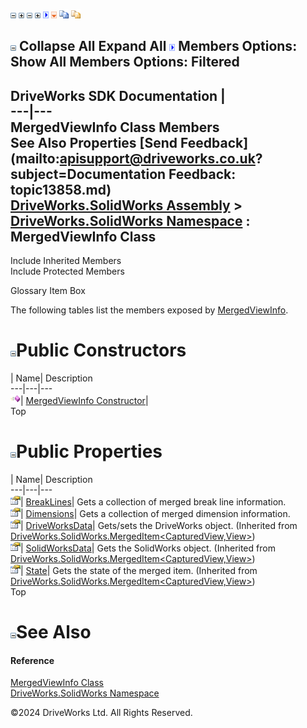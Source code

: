 ![](dotnetimages/collapse.gif) ![](dotnetimages/expand.gif) ![](dotnetimages/collapse.gif) ![](dotnetimages/expand.gif) ![](dotnetimages/drpdown.gif) ![](dotnetimages/drpdown_orange.gif) ![](dotnetimages/copycode.gif) ![](dotnetimages/copycodeHighlight.gif)

![](dotnetimages/collapse.gif) Collapse All Expand All ![](dotnetimages/drpdown.gif) Members Options: Show All  Members Options: Filtered   
---  
DriveWorks SDK Documentation  |   
---|---  
MergedViewInfo Class Members   
See Also Properties [Send Feedback](mailto:apisupport@driveworks.co.uk?subject=Documentation Feedback: topic13858.md)  
[DriveWorks.SolidWorks Assembly](topic13342.md) > [DriveWorks.SolidWorks Namespace](topic13345.md) : MergedViewInfo Class  
---  
  
Include Inherited Members    
Include Protected Members  


Glossary Item Box

The following tables list the members exposed by [MergedViewInfo](topic13858.md).

# ![](dotnetimages/collapse.gif)Public Constructors

| Name| Description  
---|---|---  
![Public Constructor](dotnetimages/publicConstructor.gif)| [MergedViewInfo Constructor](topic13864.md)|   
Top

# ![](dotnetimages/collapse.gif)Public Properties

| Name| Description  
---|---|---  
![Public Property](dotnetimages/publicProperty.gif)| [BreakLines](topic13865.md)| Gets a collection of merged break line information.   
![Public Property](dotnetimages/publicProperty.gif)| [Dimensions](topic13866.md)| Gets a collection of merged dimension information.   
![Public Property](dotnetimages/publicProperty.gif)| [DriveWorksData](topic13832.md)| Gets/sets the DriveWorks object. (Inherited from [DriveWorks.SolidWorks.MergedItem<CapturedView,View>](topic13826.md))  
![Public Property](dotnetimages/publicProperty.gif)| [SolidWorksData](topic13833.md)| Gets the SolidWorks object. (Inherited from [DriveWorks.SolidWorks.MergedItem<CapturedView,View>](topic13826.md))  
![Public Property](dotnetimages/publicProperty.gif)| [State](topic13834.md)| Gets the state of the merged item. (Inherited from [DriveWorks.SolidWorks.MergedItem<CapturedView,View>](topic13826.md))  
Top

# ![](dotnetimages/collapse.gif)See Also

#### Reference

[MergedViewInfo Class](topic13858.md)   
[DriveWorks.SolidWorks Namespace](topic13345.md)

©2024 DriveWorks Ltd. All Rights Reserved.
